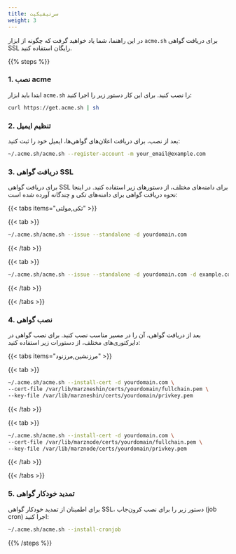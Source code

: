 ```yaml
---
title: سرتیفیکیت  
weight: 3  
---
```


در این راهنما، شما یاد خواهید گرفت که چگونه از ابزار `acme.sh` برای دریافت گواهی SSL رایگان استفاده کنید.

{{% steps %}}

### 1. نصب acme

ابتدا باید ابزار `acme.sh` را نصب کنید. برای این کار دستور زیر را اجرا کنید:

```bash
curl https://get.acme.sh | sh
```

### 2. تنظیم ایمیل

بعد از نصب، برای دریافت اعلان‌های گواهی‌ها، ایمیل خود را ثبت کنید:

```bash
~/.acme.sh/acme.sh --register-account -m your_email@example.com
```

### 3. دریافت گواهی SSL

برای دریافت گواهی SSL برای دامنه‌های مختلف، از دستورهای زیر استفاده کنید. در اینجا نحوه دریافت گواهی برای دامنه‌های تکی و چندگانه آورده شده است:

{{< tabs items="تکی,مولتی" >}}

{{< tab >}}  
```bash
~/.acme.sh/acme.sh --issue --standalone -d yourdomain.com
```
{{< /tab >}}  

{{< tab >}}  
```bash
~/.acme.sh/acme.sh --issue --standalone -d yourdomain.com -d example.com
```
{{< /tab >}}  

{{< /tabs >}}

### 4. نصب گواهی

بعد از دریافت گواهی، آن را در مسیر مناسب نصب کنید. برای نصب گواهی در دایرکتوری‌های مختلف، از دستورات زیر استفاده کنید:

{{< tabs items="مرزنشین,مرزنود" >}}

{{< tab >}}  
```bash
~/.acme.sh/acme.sh --install-cert -d yourdomain.com \
--cert-file /var/lib/marzneshin/certs/yourdomain/fullchain.pem \
--key-file /var/lib/marzneshin/certs/yourdomain/privkey.pem
```
{{< /tab >}}  

{{< tab >}}  
```bash
~/.acme.sh/acme.sh --install-cert -d yourdomain.com \
--cert-file /var/lib/marznode/certs/yourdomain/fullchain.pem \
--key-file /var/lib/marznode/certs/yourdomain/privkey.pem
```
{{< /tab >}}  

{{< /tabs >}}

### 5. تمدید خودکار گواهی

برای اطمینان از تمدید خودکار گواهی SSL، دستور زیر را برای نصب کرون‌جاب (job cron) اجرا کنید:

```bash
~/.acme.sh/acme.sh --install-cronjob
```

{{% /steps %}}